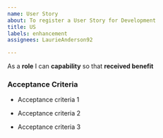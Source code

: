 ```yaml
---
name: User Story
about: To register a User Story for Development
title: US
labels: enhancement
assignees: LaurieAnderson92

---
```


As a **role** I can **capability** so that **received benefit**

### Acceptance Criteria

- Acceptance criteria 1

- Acceptance criteria 2

- Acceptance criteria 3
